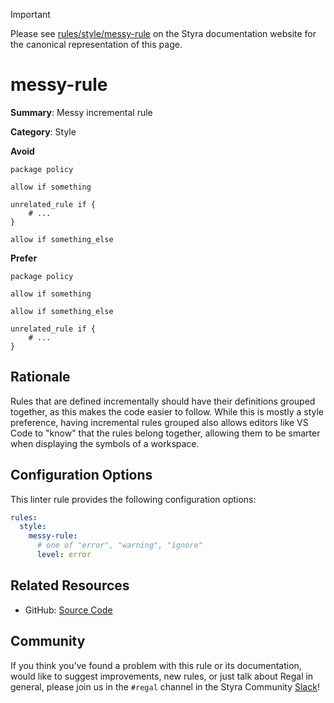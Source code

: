 > [!IMPORTANT]
> Please see [rules/style/messy-rule](https://docs.styra.com/regal/rules/style/messy-rule) on the Styra documentation website for the canonical representation of this page.

# messy-rule

**Summary**: Messy incremental rule

**Category**: Style

**Avoid**

```rego
package policy

allow if something

unrelated_rule if {
    # ...
}

allow if something_else
```

**Prefer**

```rego
package policy

allow if something

allow if something_else

unrelated_rule if {
    # ...
}
```

## Rationale

Rules that are defined incrementally should have their definitions grouped together, as this makes the code easier to
follow. While this is mostly a style preference, having incremental rules grouped also allows editors like VS Code to
"know" that the rules belong together, allowing them to be smarter when displaying the symbols of a workspace.

## Configuration Options

This linter rule provides the following configuration options:

```yaml
rules:
  style:
    messy-rule:
      # one of "error", "warning", "ignore"
      level: error
```

## Related Resources

- GitHub: [Source Code](https://github.com/StyraInc/regal/blob/main/bundle/regal/rules/style/messy-rule/messy_rule.rego)

## Community

If you think you've found a problem with this rule or its documentation, would like to suggest improvements, new rules,
or just talk about Regal in general, please join us in the `#regal` channel in the Styra Community
[Slack](https://inviter.co/styra)!
